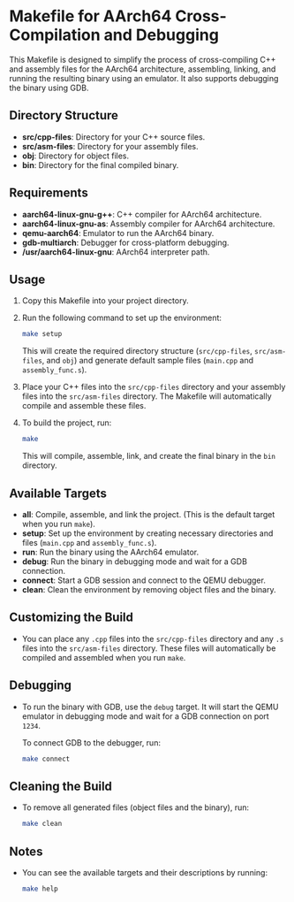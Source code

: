 
# Makefile for AArch64 Cross-Compilation and Debugging

This Makefile is designed to simplify the process of cross-compiling C++ and assembly files for the AArch64 architecture, assembling, linking, and running the resulting binary using an emulator. It also supports debugging the binary using GDB.

## Directory Structure

- **src/cpp-files**: Directory for your C++ source files.
- **src/asm-files**: Directory for your assembly files.
- **obj**: Directory for object files.
- **bin**: Directory for the final compiled binary.

## Requirements

- **aarch64-linux-gnu-g++**: C++ compiler for AArch64 architecture.
- **aarch64-linux-gnu-as**: Assembly compiler for AArch64 architecture.
- **qemu-aarch64**: Emulator to run the AArch64 binary.
- **gdb-multiarch**: Debugger for cross-platform debugging.
- **/usr/aarch64-linux-gnu**: AArch64 interpreter path.

## Usage

1. Copy this Makefile into your project directory.
2. Run the following command to set up the environment:

    ```bash
    make setup
    ```

    This will create the required directory structure (`src/cpp-files`, `src/asm-files`, and `obj`) and generate default sample files (`main.cpp` and `assembly_func.s`).

3. Place your C++ files into the `src/cpp-files` directory and your assembly files into the `src/asm-files` directory. The Makefile will automatically compile and assemble these files.

4. To build the project, run:

    ```bash
    make
    ```

    This will compile, assemble, link, and create the final binary in the `bin` directory.

## Available Targets

- **all**: Compile, assemble, and link the project. (This is the default target when you run `make`).
- **setup**: Set up the environment by creating necessary directories and files (`main.cpp` and `assembly_func.s`).
- **run**: Run the binary using the AArch64 emulator.
- **debug**: Run the binary in debugging mode and wait for a GDB connection.
- **connect**: Start a GDB session and connect to the QEMU debugger.
- **clean**: Clean the environment by removing object files and the binary.

## Customizing the Build

- You can place any `.cpp` files into the `src/cpp-files` directory and any `.s` files into the `src/asm-files` directory. These files will automatically be compiled and assembled when you run `make`.
  
## Debugging

- To run the binary with GDB, use the `debug` target. It will start the QEMU emulator in debugging mode and wait for a GDB connection on port `1234`.

    To connect GDB to the debugger, run:

    ```bash
    make connect
    ```

## Cleaning the Build

- To remove all generated files (object files and the binary), run:

    ```bash
    make clean
    ```

## Notes

- You can see the available targets and their descriptions by running:

    ```bash
    make help
    ```

